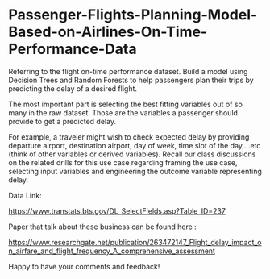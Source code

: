 # Passenger-Flights-Planning-Model-Based-on-Airlines-On-Time-Performance-Data


Referring to the flight on-time performance dataset. Build a model using Decision Trees and Random Forests to help passengers plan their trips by predicting the delay of a desired flight.

The most important part is selecting the best fitting variables out of so many in the raw dataset. Those are the variables a passenger should provide to get a predicted delay. 

For example, a traveler might wish to check expected delay by providing departure airport, destination airport, day of week, time slot of the day,...etc (think of other variables or derived variables). Recall our class discussions on the related drills for this use case regarding framing the use case, selecting input variables and engineering the outcome variable representing delay.

Data Link:

https://www.transtats.bts.gov/DL_SelectFields.asp?Table_ID=237

Paper that talk about these business can be found here :

https://www.researchgate.net/publication/263472147_Flight_delay_impact_on_airfare_and_flight_frequency_A_comprehensive_assessment

Happy to have your comments and feedback!
